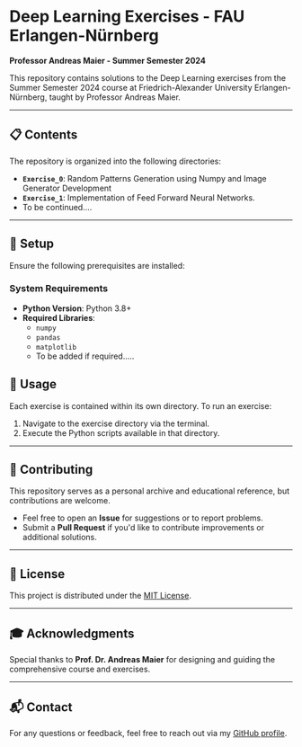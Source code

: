 # Deep Learning Exercises - FAU Erlangen-Nürnberg  
**Professor Andreas Maier - Summer Semester 2024**  

This repository contains solutions to the Deep Learning exercises from the Summer Semester 2024 course at Friedrich-Alexander University Erlangen-Nürnberg, taught by Professor Andreas Maier.

---

## 📋 **Contents**  
The repository is organized into the following directories:  

- **`Exercise_0`**: Random Patterns Generation using Numpy and Image Generator Development 
- **`Exercise_1`**: Implementation of Feed Forward Neural Networks.
- To be continued....

---

## 🔧 **Setup**  
Ensure the following prerequisites are installed:  

### **System Requirements**  
- **Python Version**: Python 3.8+  
- **Required Libraries**:  
  - `numpy`  
  - `pandas`  
  - `matplotlib`
  - To be added if required.....

## 🚀 **Usage**  
Each exercise is contained within its own directory. To run an exercise:  

1. Navigate to the exercise directory via the terminal.  
2. Execute the Python scripts available in that directory.  

---

## 🤝 **Contributing**  
This repository serves as a personal archive and educational reference, but contributions are welcome.  

- Feel free to open an **Issue** for suggestions or to report problems.  
- Submit a **Pull Request** if you'd like to contribute improvements or additional solutions.  

---

## 📜 **License**  
This project is distributed under the [MIT License](LICENSE.md).  

---

## 🎓 **Acknowledgments**  
Special thanks to **Prof. Dr. Andreas Maier** for designing and guiding the comprehensive course and exercises.

---

## 📬 **Contact**  
For any questions or feedback, feel free to reach out via my [GitHub profile](https://github.com/muaviyaijaz123).  

